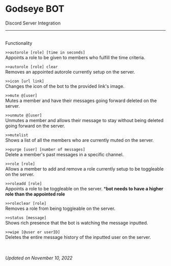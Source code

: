# Godseye BOT
Discord Server Integration

---
\
Functionality

`>>autorole [role] [time in seconds]`\
Appoints a role to be given to members who fulfill the time criteria.

`>>autorole [role] clear`\
Removes an appointed autorole currently setup on the server.

`>>icon [url link]`\
Changes the icon of the bot to the provided link's image.

`>>mute @[user]`\
Mutes a member and have their messages going forward deleted on the server.

`>>unmute @[user]`\
Unmutes a member and allows their message to stay without being deleted going forward on the server.

`>>mutelist`\
Shows a list of all the members who are currently muted on the server.

`>>purge [user] [number of messages]`\
Delete a member's past messages in a specific channel.

`>>role [role]`\
Allows a member to add and remove a role currently setup to be toggleable on the server.

`>>roleadd [role]`\
Appoints a role to be toggleable on the server. ***bot needs to have a higher role than the appointed role**

`>>roleclear [role]`\
Removes a role from being toggleable on the server.

`>>status [message]`\
Shows rich presence that the bot is watching the message inputted.

`>>wipe [@user or userID]`\
Deletes the entire message history of the inputted user on the server.

\
\
*Updated on November 10, 2022*
